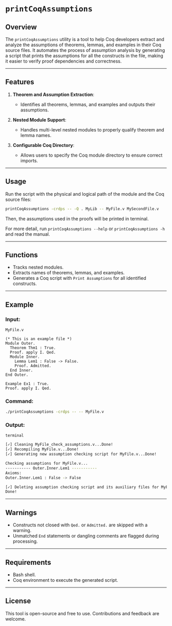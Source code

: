 
# `printCoqAssumptions`

## Overview

The `printCoqAssumptions` utility is a tool to help Coq developers extract and analyze the assumptions of theorems, lemmas, and examples in their Coq source files. It automates the process of assumption analysis by generating a script that prints the assumptions for all the constructs in the file, making it easier to verify proof dependencies and correctness.

---

## Features
1. **Theorem and Assumption Extraction**:
   - Identifies all theorems, lemmas, and examples and outputs their assumptions.

2. **Nested Module Support**:
   - Handles multi-level nested modules to properly qualify theorem and lemma names.

3. **Configurable Coq Directory**:
   - Allows users to specify the Coq module directory to ensure correct imports.

---

## Usage

Run the script with the physical and logical path of the module and the Coq source files:

```bash
printCoqAssumptions -crdps -- -Q . MyLib -- MyFile.v MySecondFile.v
```
Then, the assumptions used in the proofs will be printed in terminal.

For more detail, run `printCoqAssumptions --help` or `printCoqAssumptions -h` and read the manual.

---

## Functions
- Tracks nested modules.
- Extracts names of theorems, lemmas, and examples.
- Generates a Coq script with `Print Assumptions` for all identified constructs.

---

## Example

### Input:
`MyFile.v`
```coq
(* This is an example file *)
Module Outer.
  Theorem Thm1 : True.
  Proof. apply I. Qed.
  Module Inner.
    Lemma Lem1 : False -> False.
    Proof. Admitted.
  End Inner.
End Outer.

Example Ex1 : True.
Proof. apply I. Qed.
```

### Command:
```bash
./printCoqAssumptions -crdps -- -- MyFile.v
```

### Output:
`terminal`
```bash
[✓] Cleaning MyFile_check_assumptions.v...Done!
[✓] Recompiling MyFile.v...Done!
[✓] Generating new assumption checking script for MyFile.v...Done!

Checking assumptions for MyFile.v...
----------- Outer.Inner.Lem1 -----------
Axioms:
Outer.Inner.Lem1 : False -> False

[✓] Deleting assumption checking script and its auxiliary files for MyFile.v...Done!
Done!
```

---

## Warnings

- Constructs not closed with `Qed.` or `Admitted.` are skipped with a warning.
- Unmatched `End` statements or dangling comments are flagged during processing.

---

## Requirements

- Bash shell.
- Coq environment to execute the generated script.

---

## License

This tool is open-source and free to use. Contributions and feedback are welcome.
